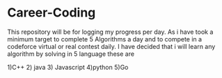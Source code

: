 # Career-Coding
This repository will be for logging my progress per day. As i have took a minimum target to complete 5 Algorithms a day and to compete in a codeforce virtual or real contest daily. I have decided that i will learn any algorithm by solving in 5 language  these are 

1)C++ 2) java 3) Javascript 4)python 5)Go
